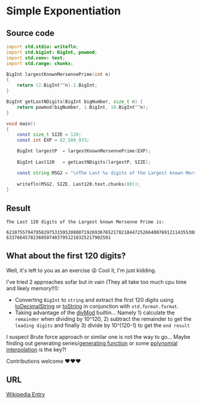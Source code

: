 
# Simple Exponentiation

## Source code

```d
import std.stdio: writefln;
import std.bigint: BigInt, powmod;
import std.conv: text;
import std.range: chunks;

BigInt largestKnownMersennePrime(int n)
{
    return (2.BigInt^^n)-1.BigInt;
}

BigInt getLastNDigits(BigInt bigNumber, size_t n) {
    return powmod(bigNumber, 1.BigInt, 10.BigInt^^n);
}

void main()
{
    const size_t SIZE = 120;
    const int EXP = 82_589_933;

    BigInt largestP  = largestKnownMersennePrime(EXP);
    
    BigInt Last120   = getLastNDigits(largestP, SIZE);

    const string MSG2 = "\nThe Last %s digits of the Largest known Mersenne Prime is: \n\n%(%s\\\n%)";
    
    writefln(MSG2, SIZE, Last120.text.chunks(80));
}

```

## Result

```text
The Last 120 digits of the Largest known Mersenne Prime is:

62107557947958297531595208807192693676521782184472526640076912114355308311969487\
633766457823695074037951210325217902591
```

## What about the first 120 digits?

Well, it's left to you as an exercise 😜 Cool it, I'm just kidding.

I've tried 2 approaches sofar but in vain (They all take too much cpu time and likely memory!!!):
  - Converting `BigInt` to `string` and extract the first 120 digits using [toDecimalString](https://dlang.org/phobos/std_bigint.html#.toDecimalString) or [toString](https://dlang.org/phobos/std_bigint.html#.BigInt.toString) in conjunction with `std.format.format`.
  - Taking advantage of the [divMod](https://dlang.org/phobos/std_bigint.html#.divMod) builtin... Namely 1) calculate the `remainder` when dividing by 10^120, 2) subtract the remainder to get the `leading digits` and finally 3) divide by 10^(120-1) to get the `end result`

I suspect Brute force approach or similar one is not the way to go... Maybe finding out generating series/[generating function](https://en.wikipedia.org/wiki/Generating_function) or some [polynomial interpolation](https://en.wikipedia.org/wiki/Polynomial_interpolation) is the key?!

Contributions welcome ❤️❤️❤️

## URL

[Wikipedia Entry](https://en.wikipedia.org/wiki/Largest_known_prime_number)
